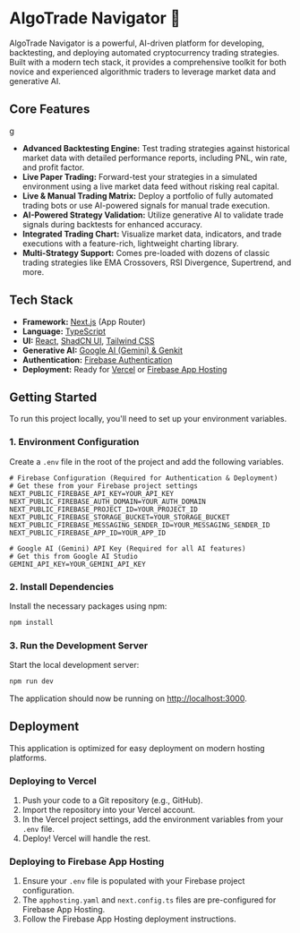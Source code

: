 # AlgoTrade Navigator 🚀

AlgoTrade Navigator is a powerful, AI-driven platform for developing, backtesting, and deploying automated cryptocurrency trading strategies. Built with a modern tech stack, it provides a comprehensive toolkit for both novice and experienced algorithmic traders to leverage market data and generative AI.

## Core Features
g
-   **Advanced Backtesting Engine:** Test trading strategies against historical market data with detailed performance reports, including PNL, win rate, and profit factor.
-   **Live Paper Trading:** Forward-test your strategies in a simulated environment using a live market data feed without risking real capital.
-   **Live & Manual Trading Matrix:** Deploy a portfolio of fully automated trading bots or use AI-powered signals for manual trade execution.
-   **AI-Powered Strategy Validation:** Utilize generative AI to validate trade signals during backtests for enhanced accuracy.
-   **Integrated Trading Chart:** Visualize market data, indicators, and trade executions with a feature-rich, lightweight charting library.
-   **Multi-Strategy Support:** Comes pre-loaded with dozens of classic trading strategies like EMA Crossovers, RSI Divergence, Supertrend, and more.

## Tech Stack

-   **Framework:** [Next.js](https://nextjs.org/) (App Router)
-   **Language:** [TypeScript](https://www.typescriptlang.org/)
-   **UI:** [React](https://react.dev/), [ShadCN UI](https://ui.shadcn.com/), [Tailwind CSS](https://tailwindcss.com/)
-   **Generative AI:** [Google AI (Gemini) & Genkit](https://firebase.google.com/docs/genkit)
-   **Authentication:** [Firebase Authentication](https://firebase.google.com/docs/auth)
-   **Deployment:** Ready for [Vercel](https://vercel.com) or [Firebase App Hosting](https://firebase.google.com/docs/app-hosting)

## Getting Started

To run this project locally, you'll need to set up your environment variables.

### 1. Environment Configuration

Create a `.env` file in the root of the project and add the following variables.

```env
# Firebase Configuration (Required for Authentication & Deployment)
# Get these from your Firebase project settings
NEXT_PUBLIC_FIREBASE_API_KEY=YOUR_API_KEY
NEXT_PUBLIC_FIREBASE_AUTH_DOMAIN=YOUR_AUTH_DOMAIN
NEXT_PUBLIC_FIREBASE_PROJECT_ID=YOUR_PROJECT_ID
NEXT_PUBLIC_FIREBASE_STORAGE_BUCKET=YOUR_STORAGE_BUCKET
NEXT_PUBLIC_FIREBASE_MESSAGING_SENDER_ID=YOUR_MESSAGING_SENDER_ID
NEXT_PUBLIC_FIREBASE_APP_ID=YOUR_APP_ID

# Google AI (Gemini) API Key (Required for all AI features)
# Get this from Google AI Studio
GEMINI_API_KEY=YOUR_GEMINI_API_KEY
```

### 2. Install Dependencies

Install the necessary packages using npm:

```bash
npm install
```

### 3. Run the Development Server

Start the local development server:

```bash
npm run dev
```

The application should now be running on [http://localhost:3000](http://localhost:3000).

## Deployment

This application is optimized for easy deployment on modern hosting platforms.

### Deploying to Vercel

1.  Push your code to a Git repository (e.g., GitHub).
2.  Import the repository into your Vercel account.
3.  In the Vercel project settings, add the environment variables from your `.env` file.
4.  Deploy! Vercel will handle the rest.

### Deploying to Firebase App Hosting

1.  Ensure your `.env` file is populated with your Firebase project configuration.
2.  The `apphosting.yaml` and `next.config.ts` files are pre-configured for Firebase App Hosting.
3.  Follow the Firebase App Hosting deployment instructions.
